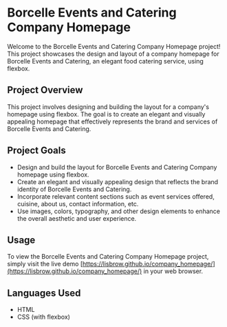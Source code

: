 # Borcelle Events and Catering Company Homepage

Welcome to the Borcelle Events and Catering Company Homepage project! This project showcases the design and layout of a company homepage for Borcelle Events and Catering, an elegant food catering service, using flexbox.

## Project Overview

This project involves designing and building the layout for a company's homepage using flexbox. The goal is to create an elegant and visually appealing homepage that effectively represents the brand and services of Borcelle Events and Catering.

## Project Goals

- Design and build the layout for Borcelle Events and Catering Company homepage using flexbox.
- Create an elegant and visually appealing design that reflects the brand identity of Borcelle Events and Catering.
- Incorporate relevant content sections such as event services offered, cuisine, about us, contact information, etc.
- Use images, colors, typography, and other design elements to enhance the overall aesthetic and user experience.

## Usage

To view the Borcelle Events and Catering Company Homepage project, simply visit the live demo [https://lisbrow.github.io/company_homepage/](https://lisbrow.github.io/company_homepage/) in your web browser.

## Languages Used

- HTML
- CSS (with flexbox)
